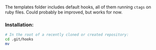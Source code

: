 The templates folder includes default hooks, all of them running `ctags` on ruby files.
Could probably be improved, but works for now.

### Installation:
```bash
# In the root of a recently cloned or created repository:
cd .git/hooks
mv 
```
